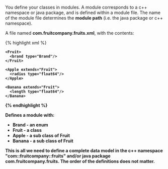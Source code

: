 ---
---

You define your classes in modules. A module corresponds to a c++ namespace or java package, and is defined within a module file. The name of the module file determines the **module path** (i.e. the java package or c++ namespace).

A file named **com.fruitcompany.fruits.xml**, with the contents:

{% highlight xml %}

<Module>

  <Enums>
    <Brand><A/><B/><C/></Brand>
  </Enums>

  <Types>

    <Fruit>
      <brand type="Brand"/>
    </Fruit>

    <Apple extends="Fruit">
      <radius type="float64"/>
    </Apple>

    <Banana extends="Fruit">
      <length type="float64"/>
    </Banana>

  </Types>

</Module>

{% endhighlight %}

Defines a module with:

 * Brand - an enum
 * Fruit - a class
 * Apple - a sub class of Fruit
 * Banana - a sub class of Fruit

This is all we need to define a complete data model in the c++ namespace "com::fruitcompany::fruits" and/or java package com.fruitcompany.fruits. The order of the definitions does not matter.



